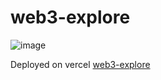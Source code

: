 # web3-explore
![image](https://github.com/ShinShin801/web3-explore/assets/59970261/b2fcb12c-2182-4ef4-9323-05f3995a62f7)



Deployed on vercel
[web3-explore](https://web3-explore.vercel.app/)
